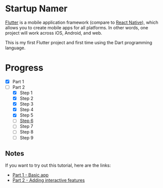 # Startup Namer

[Flutter](https://flutter.dev/) is a mobile application framework (compare to [React Native](https://reactnative.dev/)), which allows you to create mobile apps for all platforms. In other words, one project will work across iOS, Android, and web.

This is my first Flutter project and first time using the Dart programming language.

# Progress
- [x] Part 1
- [ ] Part 2
   - [x] Step 1
   - [x] Step 2
   - [x] Step 3
   - [x] Step 4
   - [x] Step 5
   - [ ] [Step 6](https://codelabs.developers.google.com/codelabs/first-flutter-app-pt2#5)
   - [ ] Step 7
   - [ ] Step 8
   - [ ] Step 9

## Notes
If you want to try out this tutorial, here are the links:
- [Part 1 - Basic app](https://docs.flutter.dev/get-started/codelab)
- [Part 2 - Adding interactive features](https://codelabs.developers.google.com/codelabs/first-flutter-app-pt2#0)
